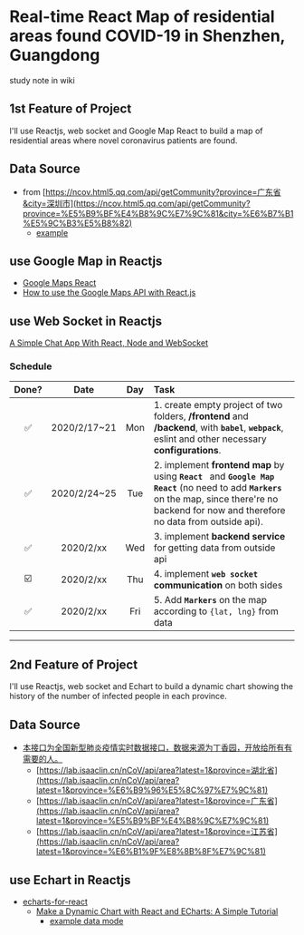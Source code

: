 # Real-time React Map of residential areas found COVID-19 in Shenzhen, Guangdong

study note in wiki

## 1st Feature of Project

I'll use Reactjs, web socket and Google Map React to build a map of residential areas where novel coronavirus patients are found.

## Data Source

- from [https://ncov.html5.qq.com/api/getCommunity?province=广东省&city=深圳市](https://ncov.html5.qq.com/api/getCommunity?province=%E5%B9%BF%E4%B8%9C%E7%9C%81&city=%E6%B7%B1%E5%9C%B3%E5%B8%82)  
  - [example](https://zhuanlan.zhihu.com/p/105439725)

## use Google Map in Reactjs

- [Google Maps React](https://www.npmjs.com/package/google-maps-react)
- [How to use the Google Maps API with React.js](https://dev.to/jessicabetts/how-to-use-google-maps-api-and-react-js-26c2)

## use Web Socket in Reactjs

[A Simple Chat App With React, Node and WebSocket](https://blog.bitlabstudio.com/a-simple-chat-app-with-react-node-and-websocket-35d3c9835807)

### Schedule

|          Done?          |     Date     |  Day  | Task                                                                                                                                                                                                      |
| :---------------------: | :----------: | :---: | :-------------------------------------------------------------------------------------------------------------------------------------------------------------------------------------------------------- |
|   :white_check_mark:    | 2020/2/17~21 |  Mon  | 1. create empty project of two folders, **/frontend** and **/backend**, with **``babel``**, **``webpack``**, eslint and other necessary **configurations**.                                               |
|   :white_check_mark:    | 2020/2/24~25 |  Tue  | 2. implement **frontend map** by using **``React ``** and **``Google Map React``** (no need to add **``Markers``** on the map, since there're no backend for now and therefore no data from outside api). |
|   :white_check_mark:    |  2020/2/xx   |  Wed  | 3. implement **backend service** for getting data from outside api                                                                                                                                        |
| :ballot_box_with_check: |  2020/2/xx   |  Thu  | 4. implement **``web socket`` communication** on both sides                                                                                                                                               |
|   :white_check_mark:    |  2020/2/xx   |  Fri  | 5. Add **``Markers``** on the map according to ``{lat, lng}`` from data                                                                                                                                   |

---

## 2nd Feature of Project

I'll use Reactjs, web socket and Echart to build a dynamic chart showing the history of the number of infected people in each province.

## Data Source

- [本接口为全国新型肺炎疫情实时数据接口，数据来源为丁香园，开放给所有有需要的人。](https://lab.isaaclin.cn/nCoV/zh)
  - [https://lab.isaaclin.cn/nCoV/api/area?latest=1&province=湖北省](https://lab.isaaclin.cn/nCoV/api/area?latest=1&province=%E6%B9%96%E5%8C%97%E7%9C%81)
  - [https://lab.isaaclin.cn/nCoV/api/area?latest=1&province=广东省](https://lab.isaaclin.cn/nCoV/api/area?latest=1&province=%E5%B9%BF%E4%B8%9C%E7%9C%81)
  - [https://lab.isaaclin.cn/nCoV/api/area?latest=1&province=江苏省](https://lab.isaaclin.cn/nCoV/api/area?latest=1&province=%E6%B1%9F%E8%8B%8F%E7%9C%81)

## use Echart in Reactjs

- [echarts-for-react](https://openbase.io/js/echarts-for-react)
  - [Make a Dynamic Chart with React and ECharts: A Simple Tutorial](https://medium.com/@mailjontay/make-a-dynamic-chart-with-react-and-echarts-a-simple-tutorial-92a5c3c053a2)
    - [example data mode](https://github.com/jonathantayyw/react-echarts-tutorial/blob/master/src/DataFemale.js)
